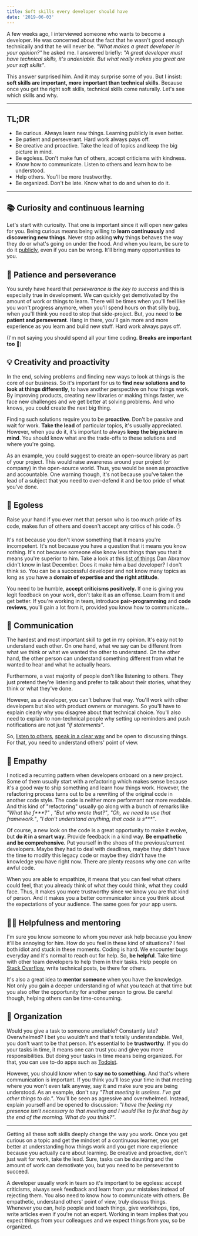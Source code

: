 ```yaml
---
title: Soft skills every developer should have
date: '2019-06-03'
---
```


A few weeks ago, I interviewed someone who wants to become a developer. He was concerned about the fact that he wasn't good enough technically and that he will never be. _"What makes a great developer in your opinion?"_ he asked me. I answered briefly: _"A great developer must have technical skills, it's undeniable. But what really makes you great are your soft skills"_.

This answer surprised him. And it may surprise some of you. But I insist: **soft skills are important, more important than technical skills**. Because once you get the right soft skills, technical skills come naturally. Let's see which skills and why.

---

## TL;DR

- Be curious. Always learn new things. Learning publicly is even better.
- Be patient and perseverant. Hard work always pays off.
- Be creative and proactive. Take the lead of topics and keep the big picture in mind.
- Be egoless. Don't make fun of others, accept criticisms with kindness.
- Know how to communicate. Listen to others and learn how to be understood.
- Help others. You'll be more trustworthy.
- Be organized. Don't be late. Know what to do and when to do it.

---

## 📚 Curiosity and continuous learning

Let's start with curiosity. That one is important since it will open new gates for you. Being curious means being willing to **learn continuously** and **discovering new things**. Never stop asking **why** things behaves the way they do or what's going on under the hood. And when you learn, be sure to do it [publicly](https://twitter.com/swyx/status/1009174159690264579), even if you can be wrong. It'll bring many opportunities to you.

## 💪 Patience and perseverance

You surely have heard that _perseverance is the key to success_ and this is especially true in development. We can quickly get demotivated by the amount of work or things to learn. There will be times when you'll feel like you won't progress anymore, when you'll spend hours on that silly bug, when you'll think you need to stop that side-project. But, you need to **be patient and perseverant**. Hang in there, you'll gain more and more experience as you learn and build new stuff. Hard work always pays off.

(I'm not saying you should spend all your time coding. **Breaks are important too** 🌴)

## 💡 Creativity and proactivity

In the end, solving problems and finding new ways to look at things is the core of our business. So it's important for us to **find new solutions and to look at things differently**, to have another perspective on how things work. By improving products, creating new libraries or making things faster, we face new challenges and we get better at solving problems. And who knows, you could create the next big thing.

Finding such solutions require you to be **proactive**. Don't be passive and wait for work. **Take the lead** of particular topics, it's usually appreciated. However, when you do it, it's important to always **keep the big picture in mind**. You should know what are the trade-offs to these solutions and where you're going.

As an example, you could suggest to create an open-source library as part of your project. This would raise awareness around your project (or company) in the open-source world. Thus, you would be seen as proactive and accountable. One warning though, it's not because you've taken the lead of a subject that you need to over-defend it and be too pride of what you've done.

## 🧠 Egoless

Raise your hand if you ever met that person who is too much pride of its code, makes fun of others and doesn't accept any critics of his code. ✋

It's not because you don't know something that it means you're incompetent. It's not because you have a question that it means you know nothing. It's not because someone else know less things than you that it means you're superior to him. Take a look at this [list of things](https://overreacted.io/things-i-dont-know-as-of-2018/) Dan Abramov didn't know in last December. Does it make him a bad developer? I don't think so. You can be a successful developer and not know many topics as long as you have a **domain of expertise and the right attitude**.

You need to be humble, **accept criticisms positively.** If one is giving you legit feedback on your work, don't take it as an offense. Learn from it and get better. If you're working in team, introduce **pair-programming** and **code reviews**, you'll gain a lot from it, provided you know how to communicate...

## 💬 Communication

The hardest and most important skill to get in my opinion. It's easy not to understand each other. On one hand, what we say can be different from what we think or what we wanted the other to understand. On the other hand, the other person can understand something different from what he wanted to hear and what he actually hears.

Furthermore, a vast majority of people don't like listening to others. They just pretend they're listening and prefer to talk about their stories, what they think or what they've done.

However, as a developer, you can't behave that way. You'll work with other developers but also with product owners or managers. So you'll have to explain clearly why you disagree about that technical choice. You'll also need to explain to non-technical people why setting up reminders and push notifications are not just _"if statements"_.

So, [listen to others](https://www.ted.com/talks/julian_treasure_5_ways_to_listen_better), [speak in a clear way](https://www.ted.com/talks/julian_treasure_how_to_speak_so_that_people_want_to_listen) and be open to discussing things. For that, you need to understand others' point of view.

## 🤗 Empathy

I noticed a recurring pattern when developers onboard on a new project. Some of them usually start with a refactoring which makes sense because it's a good way to ship something and learn how things work. However, the refactoring process turns out to be a rewriting of the original code in another code style. The code is neither more performant nor more readable. And this kind of "refactoring" usually go along with a bunch of remarks like _"What the f\*\*\*?"_ , _"But who wrote that?"_, _"Oh, we need to use that framework."_, _"I don't understand anything, that code is s\*\*\*"_.

Of course, a new look on the code is a great opportunity to make it evolve, but **do it in a smart way**. Provide feedback in a kind way. **Be empathetic and be comprehensive.** Put yourself in the shoes of the previous/current developers. Maybe they had to deal with deadlines, maybe they didn't have the time to modify this legacy code or maybe they didn't have the knowledge you have right now. There are plenty reasons why one can write awful code.

When you are able to empathize, it means that you can feel what others could feel, that you already think of what they could think, what they could face. Thus, it makes you more trustworthy since we know you are that kind of person. And it makes you a better communicator since you think about the expectations of your audience. The same goes for your app users.

## 👨‍🏫 Helpfulness and mentoring

I'm sure you know someone to whom you never ask help because you know it'll be annoying for him. How do you feel in these kind of situations? I feel both idiot and stuck in these moments. Coding is hard. We encounter bugs everyday and it's normal to reach out for help. So, **be helpful**. Take time with other team developers to help them in their tasks. Help people on [Stack Overflow](https://stackoverflow.com/), write technical posts, be there for others.

It's also a great idea to **mentor someone** when you have the knowledge. Not only you gain a deeper understanding of what you teach at that time but you also offer the opportunity for another person to grow. Be careful though, helping others can be time-consuming.

## 📅 Organization

Would you give a task to someone unreliable? Constantly late? Overwhelmed? I bet you wouldn't and that's totally understandable. Well, you don't want to be that person. It's essential to be **trustworthy**. If you do your tasks in time, it means one can trust you and give you more responsibilities. But doing your tasks in time means being organized. For that, you can use to-do apps such as [Todoist](https://todoist.com/).

However, you should know when to **say no to something.** And that's where communication is important. If you think you'll lose your time in that meeting where you won't even talk anyway, say it and make sure you are being understood. As an example, don't say _"That meeting is useless. I've got other things to do."_. You'll be seen as agressive and overwhelmed. Instead, explain yourself and be opened to discussion: _"I have the feeling my presence isn't necessary to that meeting and I would like to fix that bug by the end of the morning. What do you think?"_.

---

Getting all these soft skills deeply change the way you work. Once you get curious on a topic and get the mindset of a continuous learner, you get better at understanding how things work and you get more experience because you actually care about learning. Be creative and proactive, don't just wait for work, take the lead. Sure, tasks can be daunting and the amount of work can demotivate you, but you need to be perseverant to succeed.

A developer usually work in team so it's important to be egoless: accept criticisms, always seek feedback and learn from your mistakes instead of rejecting them. You also need to know how to communicate with others. Be empathetic, understand others' point of view, truly discuss things. Whenever you can, help people and teach things, give workshops, tips, write articles even if you're not an expert. Working in team implies that you expect things from your colleagues and we expect things from you, so be organized.

